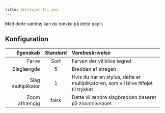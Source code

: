 ```yaml
---
title: Værktøjet til pen
---
```


Med dette værktøj kan du trække på dette papir.

## Konfiguration

|           Egenskab | Standard | Varebeskrivelse                                                                     |
| -----------------: | :------: | :---------------------------------------------------------------------------------- |
|              Farve |   Sort   | Farven der vil blive tegnet                                                         |
|         Slaglængde |     5    | Bredden af stregen                                                                  |
| Slag multiplikator |     1    | Hvis du har en stylus, dette er multiplikatoren, som vil blive tilføjet til trykket |
|      Zoom afhængig |   falsk  | Dette vil ændre slagbredden baseret på zoomniveauet.                |
